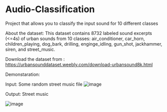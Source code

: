 # Audio-Classification
Project that allows you to classify the input sound for 10 different classes

About the dataset:
This dataset contains 8732 labeled sound excerpts (<=4s) of urban sounds from 10 classes: air_conditioner, car_horn, children_playing, dog_bark, drilling, enginge_idling, gun_shot, jackhammer, siren, and street_music. 

Download the dataset from : https://urbansounddataset.weebly.com/download-urbansound8k.html

Demonstaration:

Input: Some random street music file
![image](https://github.com/user-attachments/assets/f739ee4c-4cc3-47d8-bdb9-0bb12abcac2d)



Output: Street music 

![image](https://github.com/user-attachments/assets/e01387f3-bd22-47a6-ae7e-71f980a498b3)




